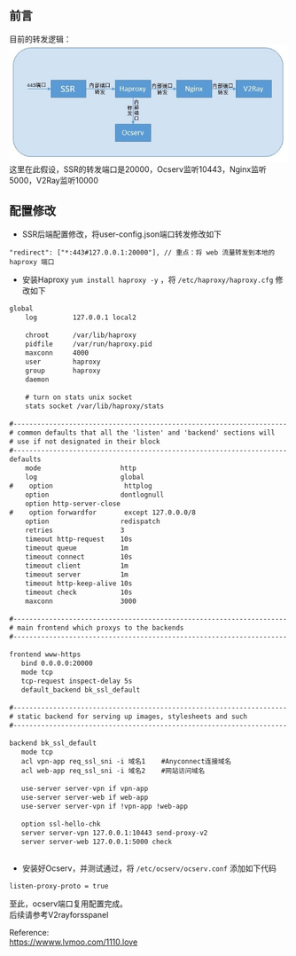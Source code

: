 ## 前言
目前的转发逻辑：  
  ![](/data/s1.jpg)  
这里在此假设，SSR的转发端口是20000，Ocserv监听10443，Nginx监听5000，V2Ray监听10000

## 配置修改  
* SSR后端配置修改，将user-config.json端口转发修改如下  
```  
"redirect": ["*:443#127.0.0.1:20000"], // 重点：将 web 流量转发到本地的 haproxy 端口
```  

* 安装Haproxy `yum install haproxy -y` ，将 `/etc/haproxy/haproxy.cfg` 修改如下

```  
global
    log         127.0.0.1 local2

    chroot      /var/lib/haproxy
    pidfile     /var/run/haproxy.pid
    maxconn     4000
    user        haproxy
    group       haproxy
    daemon

    # turn on stats unix socket
    stats socket /var/lib/haproxy/stats

#---------------------------------------------------------------------
# common defaults that all the 'listen' and 'backend' sections will
# use if not designated in their block
#---------------------------------------------------------------------
defaults
    mode                    http
    log                     global
#    option                  httplog
    option                  dontlognull
    option http-server-close
#    option forwardfor       except 127.0.0.0/8
    option                  redispatch
    retries                 3
    timeout http-request    10s
    timeout queue           1m
    timeout connect         10s
    timeout client          1m
    timeout server          1m
    timeout http-keep-alive 10s
    timeout check           10s
    maxconn                 3000

#---------------------------------------------------------------------
# main frontend which proxys to the backends
#---------------------------------------------------------------------
	
frontend www-https
   bind 0.0.0.0:20000
   mode tcp
   tcp-request inspect-delay 5s
   default_backend bk_ssl_default

#---------------------------------------------------------------------
# static backend for serving up images, stylesheets and such
#---------------------------------------------------------------------

backend bk_ssl_default
   mode tcp
   acl vpn-app req_ssl_sni -i 域名1    #Anyconnect连接域名
   acl web-app req_ssl_sni -i 域名2    #网站访问域名

   use-server server-vpn if vpn-app
   use-server server-web if web-app
   use-server server-vpn if !vpn-app !web-app

   option ssl-hello-chk
   server server-vpn 127.0.0.1:10443 send-proxy-v2
   server server-web 127.0.0.1:5000 check
 
```  

* 安装好Ocserv，并测试通过，将 `/etc/ocserv/ocserv.conf` 添加如下代码  
```  
listen-proxy-proto = true  
```  

至此，ocserv端口复用配置完成。  
后续请参考V2rayforsspanel  
  
Reference:  
https://wwww.lvmoo.com/1110.love

